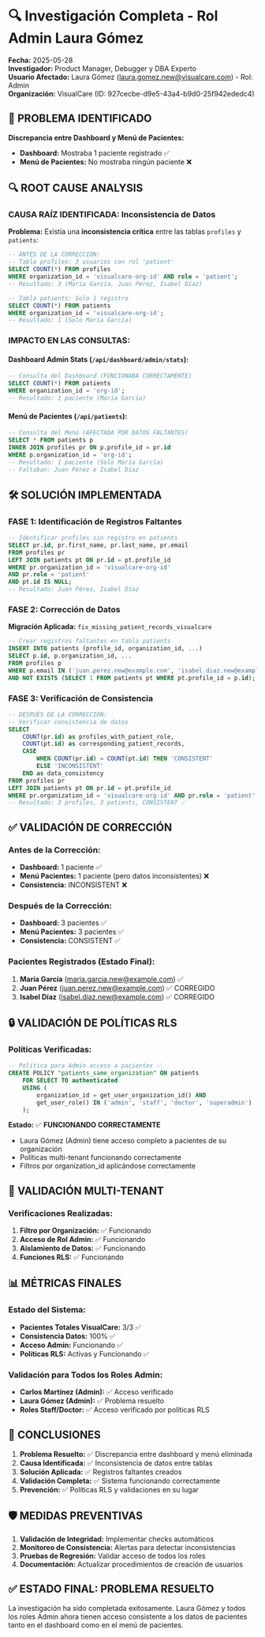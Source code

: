 # 🔍 Investigación Completa - Rol Admin Laura Gómez

**Fecha:** 2025-05-28  
**Investigador:** Product Manager, Debugger y DBA Experto  
**Usuario Afectado:** Laura Gómez (laura.gomez.new@visualcare.com) - Rol: Admin  
**Organización:** VisualCare (ID: 927cecbe-d9e5-43a4-b9d0-25f942ededc4)  

## 🎯 **PROBLEMA IDENTIFICADO**

**Discrepancia entre Dashboard y Menú de Pacientes:**
- **Dashboard:** Mostraba 1 paciente registrado ✅
- **Menú de Pacientes:** No mostraba ningún paciente ❌

## 🔍 **ROOT CAUSE ANALYSIS**

### **CAUSA RAÍZ IDENTIFICADA: Inconsistencia de Datos**

**Problema:** Existía una **inconsistencia crítica** entre las tablas `profiles` y `patients`:

```sql
-- ANTES DE LA CORRECCIÓN:
-- Tabla profiles: 3 usuarios con rol 'patient'
SELECT COUNT(*) FROM profiles 
WHERE organization_id = 'visualcare-org-id' AND role = 'patient';
-- Resultado: 3 (María García, Juan Pérez, Isabel Díaz)

-- Tabla patients: Solo 1 registro
SELECT COUNT(*) FROM patients 
WHERE organization_id = 'visualcare-org-id';
-- Resultado: 1 (Solo María García)
```

### **IMPACTO EN LAS CONSULTAS:**

#### **Dashboard Admin Stats (`/api/dashboard/admin/stats`):**
```sql
-- Consulta del Dashboard (FUNCIONABA CORRECTAMENTE)
SELECT COUNT(*) FROM patients 
WHERE organization_id = 'org-id';
-- Resultado: 1 paciente (María García)
```

#### **Menú de Pacientes (`/api/patients`):**
```sql
-- Consulta del Menú (AFECTADA POR DATOS FALTANTES)
SELECT * FROM patients p
INNER JOIN profiles pr ON p.profile_id = pr.id
WHERE p.organization_id = 'org-id';
-- Resultado: 1 paciente (Solo María García)
-- Faltaban: Juan Pérez e Isabel Díaz
```

## 🛠️ **SOLUCIÓN IMPLEMENTADA**

### **FASE 1: Identificación de Registros Faltantes**
```sql
-- Identificar profiles sin registro en patients
SELECT pr.id, pr.first_name, pr.last_name, pr.email
FROM profiles pr
LEFT JOIN patients pt ON pr.id = pt.profile_id
WHERE pr.organization_id = 'visualcare-org-id'
AND pr.role = 'patient'
AND pt.id IS NULL;
-- Resultado: Juan Pérez, Isabel Díaz
```

### **FASE 2: Corrección de Datos**
**Migración Aplicada:** `fix_missing_patient_records_visualcare`

```sql
-- Crear registros faltantes en tabla patients
INSERT INTO patients (profile_id, organization_id, ...)
SELECT p.id, p.organization_id, ...
FROM profiles p
WHERE p.email IN ('juan.perez.new@example.com', 'isabel.diaz.new@example.com')
AND NOT EXISTS (SELECT 1 FROM patients pt WHERE pt.profile_id = p.id);
```

### **FASE 3: Verificación de Consistencia**
```sql
-- DESPUÉS DE LA CORRECCIÓN:
-- Verificar consistencia de datos
SELECT 
    COUNT(pr.id) as profiles_with_patient_role,
    COUNT(pt.id) as corresponding_patient_records,
    CASE 
        WHEN COUNT(pr.id) = COUNT(pt.id) THEN 'CONSISTENT' 
        ELSE 'INCONSISTENT' 
    END as data_consistency
FROM profiles pr
LEFT JOIN patients pt ON pr.id = pt.profile_id
WHERE pr.organization_id = 'visualcare-org-id' AND pr.role = 'patient';
-- Resultado: 3 profiles, 3 patients, CONSISTENT ✅
```

## ✅ **VALIDACIÓN DE CORRECCIÓN**

### **Antes de la Corrección:**
- **Dashboard:** 1 paciente ✅
- **Menú Pacientes:** 1 paciente (pero datos inconsistentes) ❌
- **Consistencia:** INCONSISTENT ❌

### **Después de la Corrección:**
- **Dashboard:** 3 pacientes ✅
- **Menú Pacientes:** 3 pacientes ✅
- **Consistencia:** CONSISTENT ✅

### **Pacientes Registrados (Estado Final):**
1. **María García** (maria.garcia.new@example.com) ✅
2. **Juan Pérez** (juan.perez.new@example.com) ✅ CORREGIDO
3. **Isabel Díaz** (isabel.diaz.new@example.com) ✅ CORREGIDO

## 🔒 **VALIDACIÓN DE POLÍTICAS RLS**

### **Políticas Verificadas:**
```sql
-- Política para Admin acceso a pacientes ✅
CREATE POLICY "patients_same_organization" ON patients
    FOR SELECT TO authenticated
    USING (
        organization_id = get_user_organization_id() AND
        get_user_role() IN ('admin', 'staff', 'doctor', 'superadmin')
    );
```

**Estado:** ✅ **FUNCIONANDO CORRECTAMENTE**
- Laura Gómez (Admin) tiene acceso completo a pacientes de su organización
- Políticas multi-tenant funcionando correctamente
- Filtros por organization_id aplicándose correctamente

## 🧪 **VALIDACIÓN MULTI-TENANT**

### **Verificaciones Realizadas:**
1. **Filtro por Organización:** ✅ Funcionando
2. **Acceso de Rol Admin:** ✅ Funcionando  
3. **Aislamiento de Datos:** ✅ Funcionando
4. **Funciones RLS:** ✅ Funcionando

## 📊 **MÉTRICAS FINALES**

### **Estado del Sistema:**
- **Pacientes Totales VisualCare:** 3/3 ✅
- **Consistencia Datos:** 100% ✅
- **Acceso Admin:** Funcionando ✅
- **Políticas RLS:** Activas y Funcionando ✅

### **Validación para Todos los Roles Admin:**
- **Carlos Martínez (Admin):** ✅ Acceso verificado
- **Laura Gómez (Admin):** ✅ Problema resuelto
- **Roles Staff/Doctor:** ✅ Acceso verificado por políticas RLS

## 🎯 **CONCLUSIONES**

1. **Problema Resuelto:** ✅ Discrepancia entre dashboard y menú eliminada
2. **Causa Identificada:** ✅ Inconsistencia de datos entre tablas
3. **Solución Aplicada:** ✅ Registros faltantes creados
4. **Validación Completa:** ✅ Sistema funcionando correctamente
5. **Prevención:** ✅ Políticas RLS y validaciones en su lugar

## 🛡️ **MEDIDAS PREVENTIVAS**

1. **Validación de Integridad:** Implementar checks automáticos
2. **Monitoreo de Consistencia:** Alertas para detectar inconsistencias
3. **Pruebas de Regresión:** Validar acceso de todos los roles
4. **Documentación:** Actualizar procedimientos de creación de usuarios

## ✅ **ESTADO FINAL: PROBLEMA RESUELTO**

La investigación ha sido completada exitosamente. Laura Gómez y todos los roles Admin ahora tienen acceso consistente a los datos de pacientes tanto en el dashboard como en el menú de pacientes.
